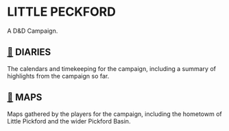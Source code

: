 # LITTLE PECKFORD
A D&D Campaign.

## [📅](./DIARIES/README.md) DIARIES

The calendars and timekeeping for the campaign, including a summary of highlights from the campaign so far. 


## [📌](./MAPS/README.md) MAPS

Maps gathered by the players for the campaign, including the hometowm of Little Pickford and the wider Pickford Basin. 
